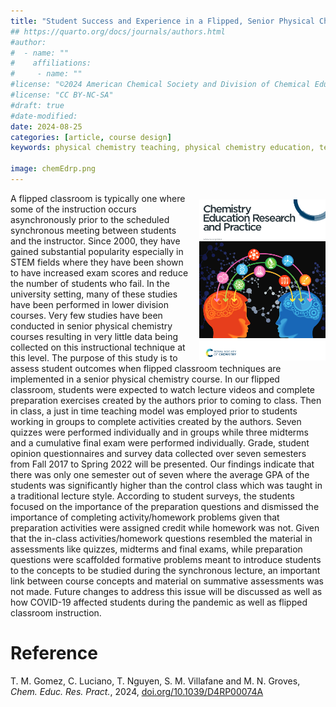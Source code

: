 ```yaml
---
title: "Student Success and Experience in a Flipped, Senior Physical Chemistry Course Spanning Before and After the COVID-19 Pandemic"
## https://quarto.org/docs/journals/authors.html
#author:
#  - name: ""
#    affiliations:
#     - name: ""
#license: "©2024 American Chemical Society and Division of Chemical Education, Inc."
#license: "CC BY-NC-SA"
#draft: true
#date-modified:
date: 2024-08-25
categories: [article, course design]
keywords: physical chemistry teaching, physical chemistry education, teaching resources, flipped classroom, covid-19

image: chemEdrp.png
---
```


<img src="chemEdrp.png" width="40%" align="right" style="padding: 10px 0px 0px 10px;"/>

A flipped classroom is typically one where some of the instruction occurs asynchronously prior to the scheduled synchronous meeting between students and the instructor. Since 2000, they have gained substantial popularity especially in STEM fields where they have been shown to have increased exam scores and reduce the number of students who fail. In the university setting, many of these studies have been performed in lower division courses. Very few studies have been conducted in senior physical chemistry courses resulting in very little data being collected on this instructional technique at this level. The purpose of this study is to assess student outcomes when flipped classroom techniques are implemented in a senior physical chemistry course. In our flipped classroom, students were expected to watch lecture videos and complete preparation exercises created by the authors prior to coming to class. Then in class, a just in time teaching model was employed prior to students working in groups to complete activities created by the authors. Seven quizzes were performed individually and in groups while three midterms and a cumulative final exam were performed individually. Grade, student opinion questionnaires and survey data collected over seven semesters from Fall 2017 to Spring 2022 will be presented. Our findings indicate that there was only one semester out of seven where the average GPA of the students was significantly higher than the control class which was taught in a traditional lecture style. According to student surveys, the students focused on the importance of the preparation questions and dismissed the importance of completing activity/homework problems given that preparation activities were assigned credit while homework was not. Given that the in-class activities/homework questions resembled the material in assessments like quizzes, midterms and final exams, while preparation questions were scaffolded formative problems meant to introduce students to the concepts to be studied during the synchronous lecture, an important link between course concepts and material on summative assessments was not made. Future changes to address this issue will be discussed as well as how COVID-19 affected students during the pandemic as well as flipped classroom instruction.


# Reference

T. M. Gomez, C. Luciano, T. Nguyen, S. M. Villafane and M. N. Groves, *Chem. Educ. Res. Pract.*, 2024, [doi.org/10.1039/D4RP00074A](https://doi.org/10.1039/D4RP00074A)

